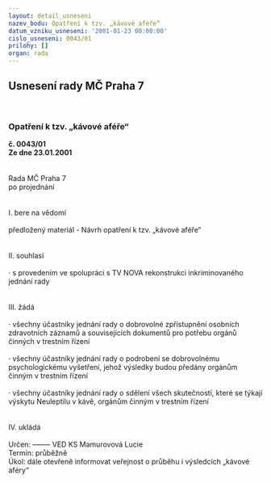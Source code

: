 ```yaml
---
layout: detail_usneseni
nazev_bodu: Opatření k tzv. „kávové aféře“
datum_vzniku_usneseni: '2001-01-23 00:00:00'
cislo_usneseni: 0043/01
prilohy: []
organ: rada
---
```

<div id="ucUsn_pList" class="usn">
	<span><h2>Usnesení rady MČ Praha 7 </h2>
<br></span><div class="standBody">
<span><h3>Opatření k tzv. „kávové aféře“</h3></span><div class="center">
		<strong>č. 0043/01</strong><br>
	</div>
<div class="center">
		<strong>Ze dne 23.01.2001</strong><br><br>
	</div>
<br>Rada MČ Praha 7<br>po projednání<br><br><br>I.	bere na vědomí<br><br> předložený materiál - Návrh opatření k tzv. „kávové aféře“<br><br><br>II.	souhlasí <br><br>· s provedením ve spolupráci s TV NOVA rekonstrukci inkriminovaného jednání rady<br><br><br>III.	žádá<br><br>· všechny účastníky jednání rady o dobrovolné zpřístupnění osobních zdravotních záznamů a souvisejících dokumentů pro potřebu orgánů činných v trestním řízení<br><br>· všechny účastníky jednání rady o podrobení se dobrovolnému psychologickému vyšetření, jehož výsledky budou předány orgánům činným v trestním řízení<br><br>· všechny účastníky jednání rady o sdělení všech skutečností, které se týkají výskytu Neuleptilu v kávě, orgánům činným v trestním řízení<br><br><br>IV.	ukládá <br><br> Určen:	–––––	VED KS Mamurovová Lucie<br>Termín: průběžně<br>Úkol:	dále otevřeně informovat veřejnost o průběhu i výsledcích „kávové aféry“<br> <br><br> <br>
</div>
</div>